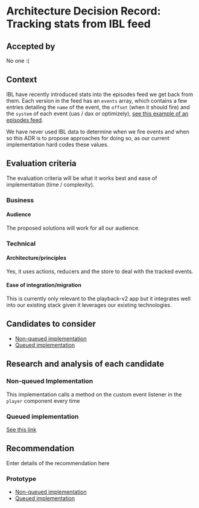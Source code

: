 # Architecture Decision Record: Tracking stats from IBL feed

## Accepted by
No one :(

## Context
IBL have recently introduced stats into the episodes feed we get back from them. Each version in the feed has an `events` array, which contains a few entries detailing the `name` of the event, the `offset` (when it should fire) and the `system` of each event (uas / dax or optimizely), [see this example of an episodes feed](https://ibl.api.bbci.co.uk/ibl/v1/episodes/p02gyz6b).

We have never used IBL data to determine when we fire events and when so this ADR is to propose approaches for doing so, as our current implementation hard codes these values.

## Evaluation criteria

The evaluation criteria will be what it works best and ease of implementation (time / complexity).

### Business

#### Audience
The proposed solutions will work for all our audience.

### Technical

#### Architecture/principles
Yes, it uses actions, reducers and the store to deal with the tracked events.

#### Ease of integration/migration
This is currently only relevant to the playback-v2 app but it integrates well into our existing stack given it leverages our existing technologies.

## Candidates to consider
* [Non-queued implementation](https://jira.dev.bbc.co.uk/browse/IPLAYER-34139)
* [Queued implementation](https://jira.dev.bbc.co.uk/browse/IPLAYER-34138)

## Research and analysis of each candidate

### Non-queued Implementation
This implementation calls a method on the custom event listener in the `player` component every time 

### Queued implementation
[See this link](https://avatars2.githubusercontent.com/u/8641838?s=400&v=4)

## Recommendation
Enter details of the recommendation here

### Prototype
* [Non-queued implementation](https://github.com/bbc/iplayer-web-app-playback-v2/tree/34139-stats-reducer-spike)
* [Queued implementation](https://pbs.twimg.com/profile_images/378800000767729213/d012e0c216d13ddb2cc3a1565dcec60e_400x400.jpeg)
